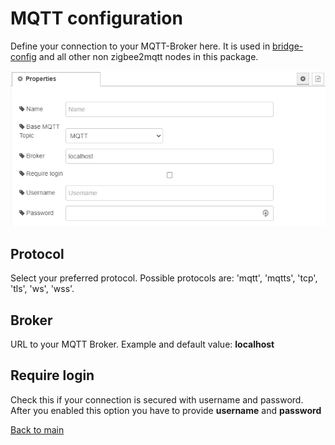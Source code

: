 # MQTT configuration

Define your connection to your MQTT-Broker here. It is used in [bridge-config](bridge-config.md) and all other non zigbee2mqtt nodes in this package.

![img](img/mqtt-config-config.png)

## Protocol

Select your preferred protocol. Possible protocols are: 'mqtt', 'mqtts', 'tcp', 'tls', 'ws', 'wss'. 

## Broker

URL to your MQTT Broker. Example and default value: __localhost__

## Require login

Check this if your connection is secured with username and password. After you enabled this option you have to provide __username__ and __password__

[Back to main](../../README.MD)